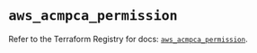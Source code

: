 # `aws_acmpca_permission`

Refer to the Terraform Registry for docs: [`aws_acmpca_permission`](https://registry.terraform.io/providers/hashicorp/aws/6.15.0/docs/resources/acmpca_permission).

